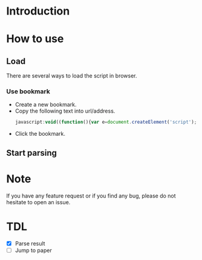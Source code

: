 # Introduction

# How to use
## Load
There are several ways to load the script in browser.
### Use bookmark
* Create a new bookmark.
* Copy the following text into url/address.
  ```javascript
  javascript:void((function(){var e=document.createElement('script');e.setAttribute('src','https://raw.githack.com/0w0miki/Turnitin-result-parse/master/ShowUWant.js');document.body.appendChild(e);})())
  ```
* Click the bookmark.

## Start parsing

# Note
If you have any feature request or if you find any bug, please do not hesitate to open an issue.

# TDL
- [x] Parse result
- [ ] Jump to paper
